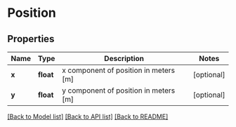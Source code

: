 # Position

## Properties
Name | Type | Description | Notes
------------ | ------------- | ------------- | -------------
**x** | **float** | x component of position in meters [m] | [optional] 
**y** | **float** | y component of position in meters [m] | [optional] 

[[Back to Model list]](../README.md#documentation-for-models) [[Back to API list]](../README.md#documentation-for-api-endpoints) [[Back to README]](../README.md)

